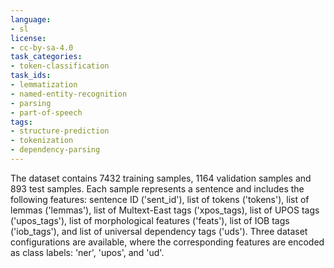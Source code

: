 ```yaml
---
language:
- sl
license:
- cc-by-sa-4.0
task_categories:
- token-classification
task_ids:
- lemmatization
- named-entity-recognition
- parsing
- part-of-speech
tags:
- structure-prediction
- tokenization
- dependency-parsing
---
```

The dataset contains 7432 training samples, 1164 validation samples and 893 test samples. 
Each sample represents a sentence and includes the following features: sentence ID ('sent\_id'), 
list of tokens ('tokens'), list of lemmas ('lemmas'), 
list of Multext-East tags ('xpos\_tags), list of UPOS tags ('upos\_tags'), list of morphological features ('feats'), 
list of IOB tags ('iob\_tags'), and list of universal dependency tags ('uds'). Three dataset configurations are
available, where the corresponding features are encoded as class labels: 'ner', 'upos', and 'ud'.
